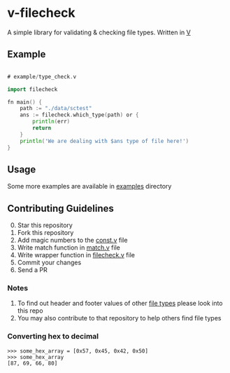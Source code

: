 # v-filecheck
A simple library for validating &amp; checking file types. Written in [V](https://vlang.io/)

## Example
```go

# example/type_check.v

import filecheck

fn main() {
	path := "./data/sctest"
	ans := filecheck.which_type(path) or {
		println(err)
		return
	}
	println('We are dealing with $ans type of file here!')
}
```

## Usage
Some more examples are available in [examples](./examples/) directory

## Contributing Guidelines
0. Star this repository
1. Fork this repository
2. Add magic numbers to the [const.v](./filecheck/const.v) file
3. Write match function in [match.v](./filecheck/match.v) file
4. Write wrapper function in [filecheck.v](./filecheck/filecheck.v) file
5. Commit your changes
6. Send a PR

### Notes
1. To find out header and footer values of other [file types](https://github.com/gaurav-gogia/filestructures) please look into this repo
2. You may also contribute to that repository to help others find file types

### Converting hex to decimal
```python3
>>> some_hex_array = [0x57, 0x45, 0x42, 0x50]
>>> some_hex_array
[87, 69, 66, 80]
```
